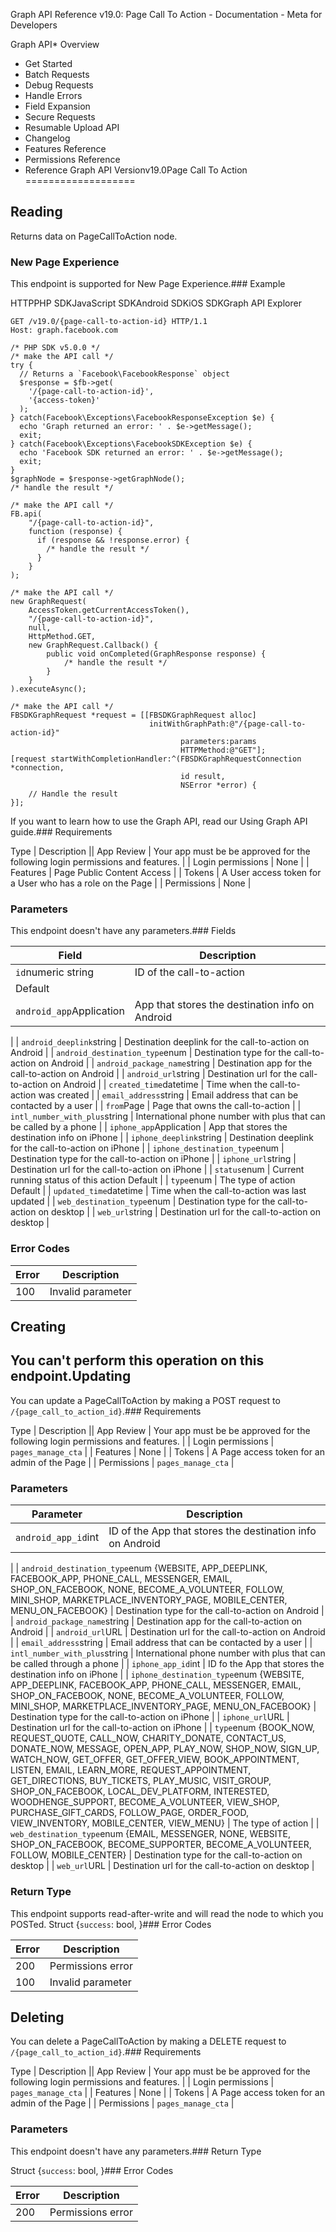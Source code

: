 
Graph API Reference v19.0: Page Call To Action - Documentation - Meta for Developers











Graph API* Overview
* Get Started
* Batch Requests
* Debug Requests
* Handle Errors
* Field Expansion
* Secure Requests
* Resumable Upload API
* Changelog
* Features Reference
* Permissions Reference
* Reference
Graph API Versionv19.0Page Call To Action
===================

Reading
-------



 
 Returns data on PageCallToAction node.
 
 
 ### New Page Experience

This endpoint is supported for New Page Experience.### Example

HTTPPHP SDKJavaScript SDKAndroid SDKiOS SDKGraph API Explorer
```
GET /v19.0/{page-call-to-action-id} HTTP/1.1
Host: graph.facebook.com
```

```
/* PHP SDK v5.0.0 */
/* make the API call */
try {
  // Returns a `Facebook\FacebookResponse` object
  $response = $fb->get(
    '/{page-call-to-action-id}',
    '{access-token}'
  );
} catch(Facebook\Exceptions\FacebookResponseException $e) {
  echo 'Graph returned an error: ' . $e->getMessage();
  exit;
} catch(Facebook\Exceptions\FacebookSDKException $e) {
  echo 'Facebook SDK returned an error: ' . $e->getMessage();
  exit;
}
$graphNode = $response->getGraphNode();
/* handle the result */
```

```
/* make the API call */
FB.api(
    "/{page-call-to-action-id}",
    function (response) {
      if (response && !response.error) {
        /* handle the result */
      }
    }
);
```

```
/* make the API call */
new GraphRequest(
    AccessToken.getCurrentAccessToken(),
    "/{page-call-to-action-id}",
    null,
    HttpMethod.GET,
    new GraphRequest.Callback() {
        public void onCompleted(GraphResponse response) {
            /* handle the result */
        }
    }
).executeAsync();
```

```
/* make the API call */
FBSDKGraphRequest *request = [[FBSDKGraphRequest alloc]
                               initWithGraphPath:@"/{page-call-to-action-id}"
                                      parameters:params
                                      HTTPMethod:@"GET"];
[request startWithCompletionHandler:^(FBSDKGraphRequestConnection *connection,
                                      id result,
                                      NSError *error) {
    // Handle the result
}];
```
If you want to learn how to use the Graph API, read our Using Graph API guide.### Requirements



 Type | Description || App Review | Your app must be be approved for the following login permissions and features. |
| Login permissions | None |
| Features | Page Public Content Access |
| Tokens | A User access token for a User who has a role on the Page |
| Permissions | None |

### Parameters

This endpoint doesn't have any parameters.### Fields



| Field | Description |
| --- | --- |
| `id`numeric string | ID of the call-to-action
Default |
| `android_app`Application | App that stores the destination info on Android
 |
| `android_deeplink`string | Destination deeplink for the call-to-action on Android
 |
| `android_destination_type`enum | Destination type for the call-to-action on Android
 |
| `android_package_name`string | Destination app for the call-to-action on Android
 |
| `android_url`string | Destination url for the call-to-action on Android
 |
| `created_time`datetime | Time when the call-to-action was created
 |
| `email_address`string | Email address that can be contacted by a user
 |
| `from`Page | Page that owns the call-to-action
 |
| `intl_number_with_plus`string | International phone number with plus that can be called by a phone
 |
| `iphone_app`Application | App that stores the destination info on iPhone
 |
| `iphone_deeplink`string | Destination deeplink for the call-to-action on iPhone
 |
| `iphone_destination_type`enum | Destination type for the call-to-action on iPhone
 |
| `iphone_url`string | Destination url for the call-to-action on iPhone
 |
| `status`enum | Current running status of this action
Default |
| `type`enum | The type of action
Default |
| `updated_time`datetime | Time when the call-to-action was last updated
 |
| `web_destination_type`enum | Destination type for the call-to-action on desktop
 |
| `web_url`string | Destination url for the call-to-action on desktop
 |

### Error Codes



| Error | Description |
| --- | --- |
| 100 | Invalid parameter |

Creating
--------

You can't perform this operation on this endpoint.Updating
--------

You can update a PageCallToAction by making a POST request to `/{page_call_to_action_id}`.### Requirements



 Type | Description || App Review | Your app must be be approved for the following login permissions and features. |
| Login permissions | `pages_manage_cta` |
| Features | None |
| Tokens | A Page access token for an admin of the Page |
| Permissions | `pages_manage_cta` |

### Parameters



| Parameter | Description |
| --- | --- |
| `android_app_id`int | ID of the App that stores the destination info on Android
 |
| `android_destination_type`enum {WEBSITE, APP\_DEEPLINK, FACEBOOK\_APP, PHONE\_CALL, MESSENGER, EMAIL, SHOP\_ON\_FACEBOOK, NONE, BECOME\_A\_VOLUNTEER, FOLLOW, MINI\_SHOP, MARKETPLACE\_INVENTORY\_PAGE, MOBILE\_CENTER, MENU\_ON\_FACEBOOK} | Destination type for the call-to-action on Android
 |
| `android_package_name`string | Destination app for the call-to-action on Android
 |
| `android_url`URL | Destination url for the call-to-action on Android
 |
| `email_address`string | Email address that can be contacted by a user
 |
| `intl_number_with_plus`string | International phone number with plus that can be called through a phone
 |
| `iphone_app_id`int | ID fo the App that stores the destination info on iPhone
 |
| `iphone_destination_type`enum {WEBSITE, APP\_DEEPLINK, FACEBOOK\_APP, PHONE\_CALL, MESSENGER, EMAIL, SHOP\_ON\_FACEBOOK, NONE, BECOME\_A\_VOLUNTEER, FOLLOW, MINI\_SHOP, MARKETPLACE\_INVENTORY\_PAGE, MENU\_ON\_FACEBOOK} | Destination type for the call-to-action on iPhone
 |
| `iphone_url`URL | Destination url for the call-to-action on iPhone
 |
| `type`enum {BOOK\_NOW, REQUEST\_QUOTE, CALL\_NOW, CHARITY\_DONATE, CONTACT\_US, DONATE\_NOW, MESSAGE, OPEN\_APP, PLAY\_NOW, SHOP\_NOW, SIGN\_UP, WATCH\_NOW, GET\_OFFER, GET\_OFFER\_VIEW, BOOK\_APPOINTMENT, LISTEN, EMAIL, LEARN\_MORE, REQUEST\_APPOINTMENT, GET\_DIRECTIONS, BUY\_TICKETS, PLAY\_MUSIC, VISIT\_GROUP, SHOP\_ON\_FACEBOOK, LOCAL\_DEV\_PLATFORM, INTERESTED, WOODHENGE\_SUPPORT, BECOME\_A\_VOLUNTEER, VIEW\_SHOP, PURCHASE\_GIFT\_CARDS, FOLLOW\_PAGE, ORDER\_FOOD, VIEW\_INVENTORY, MOBILE\_CENTER, VIEW\_MENU} | The type of action
 |
| `web_destination_type`enum {EMAIL, MESSENGER, NONE, WEBSITE, SHOP\_ON\_FACEBOOK, BECOME\_SUPPORTER, BECOME\_A\_VOLUNTEER, FOLLOW, MOBILE\_CENTER} | Destination type for the call-to-action on desktop
 |
| `web_url`URL | Destination url for the call-to-action on desktop
 |

### Return Type

This endpoint supports read-after-write and will read the node to which you POSTed. Struct {`success`: bool, }### Error Codes



| Error | Description |
| --- | --- |
| 200 | Permissions error |
| 100 | Invalid parameter |

Deleting
--------

You can delete a PageCallToAction by making a DELETE request to `/{page_call_to_action_id}`.### Requirements



 Type | Description || App Review | Your app must be be approved for the following login permissions and features. |
| Login permissions | `pages_manage_cta` |
| Features | None |
| Tokens | A Page access token for an admin of the Page |
| Permissions | `pages_manage_cta` |

### Parameters

This endpoint doesn't have any parameters.### Return Type

 Struct {`success`: bool, }### Error Codes



| Error | Description |
| --- | --- |
| 200 | Permissions error |


































